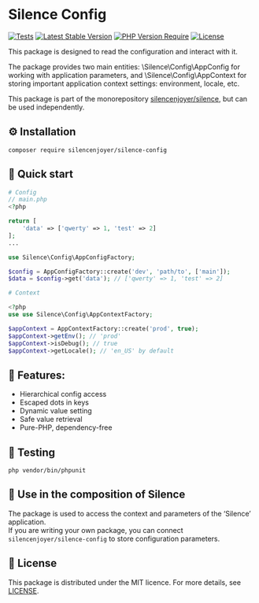# Silence Config

[![Tests](https://github.com/silencenjoyer/silence-config/actions/workflows/tests.yml/badge.svg)](https://github.com/silencenjoyer/silence-config/actions/workflows/tests.yml)
[![Latest Stable Version](https://img.shields.io/packagist/v/silencenjoyer/silence-config.svg)](https://packagist.org/packages/silencenjoyer/silence-config)
[![PHP Version Require](https://img.shields.io/packagist/php-v/silencenjoyer/silence-config.svg)](https://packagist.org/packages/silencenjoyer/silence-config)
[![License](https://img.shields.io/github/license/silencenjoyer/silence-config)](LICENSE)

This package is designed to read the configuration and interact with it.

The package provides two main entities: \Silence\Config\AppConfig for working with application parameters, and \Silence\Config\AppContext for storing important application context settings: environment, locale, etc.

This package is part of the monorepository [silencenjoyer/silence](https://github.com/silencenjoyer/silence), but can be used independently.

## ⚙️ Installation

``
composer require silencenjoyer/silence-config
``

## 🚀 Quick start

```php
# Config
// main.php
<?php

return [
    'data' => ['qwerty' => 1, 'test' => 2]
];
...

use Silence\Config\AppConfigFactory;

$config = AppConfigFactory::create('dev', 'path/to', ['main']);
$data = $config->get('data'); // ['qwerty' => 1, 'test' => 2]
```

```php
# Context

<?php
use use Silence\Config\AppContextFactory;

$appContext = AppContextFactory::create('prod', true);
$appContext->getEnv(); // 'prod'
$appContext->isDebug(); // true
$appContext->getLocale(); // 'en_US' by default
```

## 🧱 Features:
- Hierarchical config access
- Escaped dots in keys
- Dynamic value setting
- Safe value retrieval
- Pure-PHP, dependency-free

## 🧪 Testing
``
php vendor/bin/phpunit
``

## 🧩 Use in the composition of Silence
The package is used to access the context and parameters of the ‘Silence’ application.  
If you are writing your own package, you can connect ``silencenjoyer/silence-config`` to store configuration parameters.

## 📄 License
This package is distributed under the MIT licence. For more details, see [LICENSE](LICENSE).
